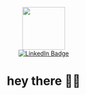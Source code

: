 <div id="header" align="center">
  <img src="https://avatars.githubusercontent.com/u/106594883?v=4" width="100"/>
  <div id="badges">
    <a href="https://www.linkedin.com/in/filip-smoczkiewicz-a195a5288/">
      <img src="https://img.shields.io/badge/LinkedIn-blue?logo=linkedin&logoColor=white&style=for-the-badge" alt="LinkedIn Badge"/> 
    </a>
    <!-- <a href="portfolio-placerholder"> 
      <img src="empty" alt="Portfolio Badge"/> 
    </a> -->
  </div>
  <div id="profile-visits-counter"> 
    <img src="https://komarev.com/ghpvc/?username=filipsmoczkiewicz&style=flat-square&color=blue" alt=""/>
  </div>
  <h1>hey there 👋🏼</h1>
</div>



<!--
**filipsmoczkiewicz/filipsmoczkiewicz** is a ✨ _special_ ✨ repository because its `README.md` (this file) appears on your GitHub profile.

Here are some ideas to get you started:

- 🔭 I’m currently working on ...
- 🌱 I’m currently learning ...
- 👯 I’m looking to collaborate on ...
- 🤔 I’m looking for help with ...
- 💬 Ask me about ...
- 📫 How to reach me: ...
- 😄 Pronouns: ...
- ⚡ Fun fact: ...
-->
